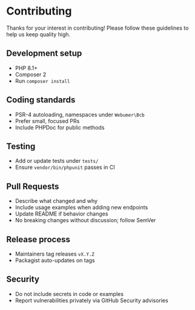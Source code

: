 # Contributing

Thanks for your interest in contributing! Please follow these guidelines to help us keep quality high.

## Development setup
- PHP 8.1+
- Composer 2
- Run `composer install`

## Coding standards
- PSR-4 autoloading, namespaces under `Webumer\Bcb`
- Prefer small, focused PRs
- Include PHPDoc for public methods

## Testing
- Add or update tests under `tests/`
- Ensure `vendor/bin/phpunit` passes in CI

## Pull Requests
- Describe what changed and why
- Include usage examples when adding new endpoints
- Update README if behavior changes
- No breaking changes without discussion; follow SemVer

## Release process
- Maintainers tag releases `vX.Y.Z`
- Packagist auto-updates on tags

## Security
- Do not include secrets in code or examples
- Report vulnerabilities privately via GitHub Security advisories
